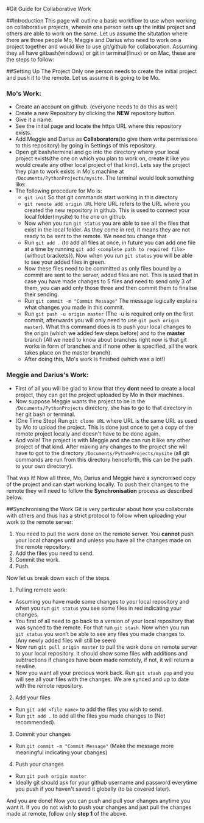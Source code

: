 
#Git Guide for Collaborative Work

##Introduction
This page will outline a basic workflow to use when working on collaborative projects, wherein one person sets up the initial project and others are able to work on the same. Let us assume the situtation where there are three people Mo, Meggie and Darius who need to work on a project together and would like to use git/github for collaboration. Assuming they all have gitbash(windows) or git in terminal(linux) or on Mac, these are the steps to follow:

##Setting Up The Project
Only one person needs to create the initial project and push it to the remote. Let us assume it is going to be Mo.

### Mo's Work:
* Create an account on github. (everyone needs to do this as well)
* Create a new Repository by clicking the **NEW** repository button. 
* Give it a name.
* See the initial page and locate the https URL where this repository exists. 
* Add Meggie and Darius as **Collaborators**(to give them write permissions to this repository) by going in Settings of this repository.
* Open git bash/terminal and go into the directory where your local project exists(the one on which you plan to work on, create it like you would create any other local project of that kind). Lets say the project they plan to work exists in Mo's machine at `/Documents/PythonProjects/mysite`. The terminal would look something like: 
* The following procedure for Mo is:
  * `git init` So that git commands start working in this directory
  * `git remote add origin URL` Here URL refers to the URL where you created the new repository in github. This is used to connect your local folder(mysite) to the one on github.
  * Now when you run `git status` you are able to see all the files that exist in the local folder. As they come in red, it means they are not ready to be sent to the remote. We need tou change that
  * Run `git add .` (to add all files at once, in future you can add one file at a time by running `git add <complete path to required file>` {without brackets}). Now when you run `git status` you will be able to see your added files in green.
  * Now these files need to be committed as only files bound by a commit are sent to the server, added files are not. This is used that in case you have made changes to 5 files and need to send only 3 of them, you can add only those three and then commit them to finalise their sending.
  * Run `git commit -m "Commit Message"` The message logically explains what changes you made in this commit.
  * Run `git push -u origin master` (The -u is required only on the first commit, afterwards you will only need to use `git push origin master`). What this command does is to push your local changes to the origin (which we added few steps before) and to the **master** branch (All we need to know about branches right now is that git works in form of branches and if none other is specified, all the work takes place on the master branch).
  * After doing this, Mo's work is finished (which was a lot!)

### Meggie and Darius's Work:
  * First of all you will be glad to know that they **dont** need to create a local project, they can get the project uploaded by Mo  in their machines.
 * Now suppose Meggie wants the project to be in the `/Documents/PythonProjects` directory, she has to go to that directory in her git bash or terminal.
  * (One Time Step) Run `git clone URL` where URL is the same URL as used by Mo to upload the project. This is done just once to get a copy of the remote project locally and doesn't have to be done again.
  * And voila! The project is with Meggie and she can run it like any other project of that kind. After making any changes to the project she will have to got to the directory `/Documents/PythonProjects/mysite` (all git commands are run from this directory henceforth, this can be the path to your own directory).

That was it! Now all three, Mo, Darius and Meggie have a syncronised copy of the project and can start working locally. To push their changes to the remote they will need to follow the **Synchronisation** process as described below.

##Synchronising the Work
Git is very particular about how you collaborate with others and thus has a strict protocol to follow when uploading your work to the remote server:
1. You need to pull the work done on the remote server. You **cannot** push your local changes until and unless you have all the changes made on the remote repository.
2. Add the files you need to send.
3. Commit the work.
4. Push.

Now let us break down each of the steps.

1. Pulling remote work: 
 * Assuming you have made some changes to your local repository and when you run `git status` you see some files in red indicating your changes.
 * You first of all need to go back to a version of your local repository that was synced to the remote. For that run `git stash`. Now when you run `git status` you won't be able to see any files you made changes to. (Any newly added files will still be seen)
 * Now run `git pull origin master` to pull the work done on remote server to your local repository. It should show some files with additions and subtractions if changes have been made remotely, if not, it will return a newline.
 * Now you want all your precious work back. Run `git stash pop` and you will see all your files with the changes.
We are synced and up to date with the remote repository.

2. Add your files
 * Run `git add <file name>` to add the files you wish to send.
 * Run `git add .` to add all the files you made changes to (Not recommended).

3. Commit your changes 
 * Run `git commit -m "Commit Message"` (Make the message more meaningful indicating your changes)

4. Push your changes
 * Run `git push origin master`
 * Ideally git should ask for your github username and password everytime you push if you haven't saved it globally (to be covered later).

And you are done! Now you can push and pull your changes anytime you want it. If you do not wish to push your changes and just pull the changes made at remote, follow only **step 1** of the above.
